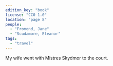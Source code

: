```yaml
---
edition_key: "book"
license: "CC0 1.0"
location: "page 8"
people:
  - "Fromond, Jane"
  - "Scudamore, Eleanor"
tags:
  - "travel"
---
```

My wife went with Mistres
Skydmor to the court.
